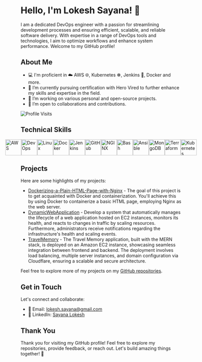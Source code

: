 # Hello, I'm Lokesh Sayana! 👋

I am a dedicated DevOps engineer with a passion for streamlining development processes and ensuring efficient, scalable, and reliable software delivery. With expertise in a range of DevOps tools and technologies, I aim to optimize workflows and enhance system performance. Welcome to my GitHub profile!


## About Me

- 💻 I'm proficient in ☁️ AWS 🌐, Kubernetes ☸️, Jenkins 🔧, Docker and more.
- 🌱 I’m currently pursuing certification with Hero Vired to further enhance my skills and expertise in the field.
- 🔭 I’m working on various personal and open-source projects.
- 🤝 I’m open to collaborations and contributions.

![Profile Visits](https://komarev.com/ghpvc/?username=sayanalokesh&label=Profile%20Visits&color=0e75b6&style=flat)

## Technical Skills

<div style="display:flex; justify-content: center; align-items: center;">
    <img src="https://i.pinimg.com/564x/14/96/50/149650cf203a19c9aea21b9092cb186d.jpg" alt="AWS" height="50" />
    <img src="https://i.pinimg.com/564x/6f/96/39/6f96397c91e42286f79ae70f74d91485.jpg" alt="DevOps" height="50" />
    <img src="https://i.pinimg.com/564x/72/23/be/7223bece47ef99ec3ed361f4a4b36433.jpg" alt="Linux" height="50" />
    <img src="https://i.pinimg.com/564x/8b/81/38/8b8138c4491769dd53c5dc09b6548ecf.jpg" alt="Docker" height="50" />
    <img src="https://i.pinimg.com/564x/48/c6/11/48c6110abb4c1a3a7acb38be7e2acec9.jpg" alt="Jenkins" height="50" />
    <img src="https://i.pinimg.com/564x/f9/a6/12/f9a6129b0d10fd385e85a8cc50e25e15.jpg" alt="GitHub" height="50" />    
    <img src="https://i.pinimg.com/564x/ef/40/5e/ef405e000a5fe6e3dfed86a2776c443a.jpg" alt="NGINX" height="50" />
    <img src="https://i.pinimg.com/564x/48/70/f8/4870f86d7606a6b72a702c82322ac399.jpg" alt="Bash" height="50" />
    <img src="https://i.pinimg.com/564x/8c/44/4d/8c444dce50649007e5bc515ca7c79336.jpg" alt="Ansible" height="50" />
    <img src="https://i.pinimg.com/564x/92/b6/52/92b6525bad11d0df5ff0f18bfe5bceb0.jpg" alt="MongoDB" height="50" />    
    <img src="https://i.pinimg.com/564x/f4/eb/fb/f4ebfbfd9f2dc4f1200c52c207abcab1.jpg" alt="Terraform" height="50" />
    <img src="https://i.pinimg.com/564x/99/c0/d9/99c0d9b408d0b3f3c9ab2ac5046c4fdb.jpg" alt="Kubernetes" height="50" />
</div>

## Projects

Here are some highlights of my projects:

- [Dockerizing-a-Plain-HTML-Page-with-Nginx](https://github.com/sayanalokesh/Dockerizing-a-Plain-HTML-Page-with-Nginx) - The goal of this project is to get acquainted with Docker and containerization. You'll achieve this by using Docker to containerize a basic HTML page, employing Nginx as the web server.
- [DynamicWebApplication](link-to-project) - Develop a system that automatically manages the lifecycle of a web application hosted on EC2 instances, monitors its health, and reacts to changes in traffic by scaling resources. Furthermore, administrators receive notifications regarding the infrastructure's health and scaling events.
- [TravelMemory](https://github.com/sayanalokesh/TravelMemory) - The Travel Memory application, built with the MERN stack, is deployed on an Amazon EC2 instance, showcasing seamless integration between frontend and backend. The deployment involves load balancing, multiple server instances, and domain configuration via Cloudflare, ensuring a scalable and secure architecture.

Feel free to explore more of my projects on my [GitHub repositories](https://github.com/sayanalokesh?tab=repositories).

## Get in Touch

Let's connect and collaborate:

- 📧 Email: lokesh.sayana@gmail.com
- 💬 LinkedIn: [Sayana Lokesh](www.linkedin.com/in/lokeshsayana)

## Thank You

Thank you for visiting my GitHub profile! Feel free to explore my repositories, provide feedback, or reach out. Let's build amazing things together! 🚀

<!--
**sayanalokesh/sayanalokesh** is a ✨ _special_ ✨ repository because its `README.md` (this file) appears on your GitHub profile.

Here are some ideas to get you started:

- 🔭 I’m currently working on ...
- 🌱 I’m currently learning ...
- 👯 I’m looking to collaborate on ...
- 🤔 I’m looking for help with ...
- 💬 Ask me about ...
- 📫 How to reach me: ...
- 😄 Pronouns: ...
- ⚡ Fun fact: ...
-->
